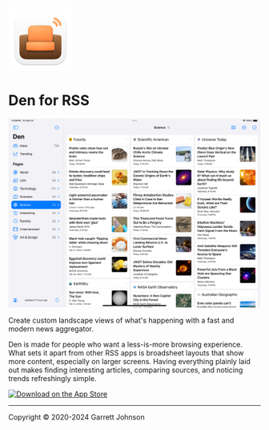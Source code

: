 <img src="Den/Assets.xcassets/AppIcon.appiconset/AppIcon-macOS-128pt@2x.png" alt="App Icon" width="128" height="128" />

Den for RSS
===========

<kbd><img src="screenshot.png" alt="Screenshot" width="830" height="auto" /></kbd>

Create custom landscape views of what's happening with a fast and modern news aggregator.

Den is made for people who want a less-is-more browsing experience. What sets it apart from other RSS apps is broadsheet layouts that show more content, especially on larger screens. Having everything plainly laid out makes finding interesting articles, comparing sources, and noticing trends refreshingly simple.

<a href="https://apps.apple.com/app/apple-store/id1528917651?pt=106763870&amp;ct=GitHub&amp;mt=8" class="app-store-link"><img src="https://den.io/images/download-on-the-app-store-black.svg" width="216" height="72" alt="Download on the App Store"></a>

---

Copyright &copy; 2020-2024 Garrett Johnson
